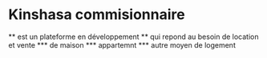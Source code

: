 # Kinshasa commisionnaire 
** est un plateforme en développement
** qui repond au besoin de location et vente 
*** de maison
*** appartemnt
*** autre moyen de logement
